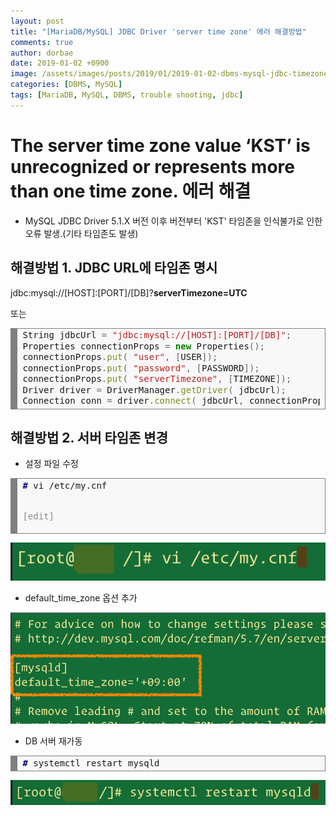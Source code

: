 ```yaml
---
layout: post
title: "[MariaDB/MySQL] JDBC Driver 'server time zone' 에러 해결방법"
comments: true
author: dorbae
date: 2019-01-02 +0900
image: /assets/images/posts/2019/01/2019-01-02-dbms-mysql-jdbc-timezone-troubleshooting_thumnail.png
categories: [DBMS, MySQL]
tags: [MariaDB, MySQL, DBMS, trouble shooting, jdbc]  
---  
```



# The server time zone value ‘KST’ is unrecognized or represents more than one time zone. 에러 해결

* MySQL JDBC Driver 5.1.X 버전 이후 버전부터 'KST' 타임존을 인식불가로 인한 오류 발생.(기타 타임존도 발생)

## 해결방법 1. JDBC URL에 타임존 명시
jdbc:mysql://[HOST]:[PORT]/[DB]?**serverTimezone=UTC**    

또는    

<div markdown="1" style="background: #f8f8f8; overflow:auto;width:auto;border:solid gray;border-width:.1em .1em .1em .8em;padding:.2em .6em;"><pre style="margin: 0; line-height: 125%">String jdbcUrl <span style="color: #666666">=</span> <span style="color: #BA2121">&quot;jdbc:mysql://[HOST]:[PORT]/[DB]&quot;</span><span style="color: #666666">;</span>
Properties connectionProps <span style="color: #666666">=</span> <span style="color: #008000; font-weight: bold">new</span> Properties<span style="color: #666666">();</span>
connectionProps<span style="color: #666666">.</span><span style="color: #7D9029">put</span><span style="color: #666666">(</span> <span style="color: #BA2121">&quot;user&quot;</span><span style="color: #666666">,</span> <span style="color: #666666">[</span>USER<span style="color: #666666">]);</span>
connectionProps<span style="color: #666666">.</span><span style="color: #7D9029">put</span><span style="color: #666666">(</span> <span style="color: #BA2121">&quot;password&quot;</span><span style="color: #666666">,</span> <span style="color: #666666">[</span>PASSWORD<span style="color: #666666">]);</span>
connectionProps<span style="color: #666666">.</span><span style="color: #7D9029">put</span><span style="color: #666666">(</span> <span style="color: #BA2121">&quot;serverTimezone&quot;</span><span style="color: #666666">,</span> <span style="color: #666666">[</span>TIMEZONE<span style="color: #666666">]);</span>
Driver driver <span style="color: #666666">=</span> DriverManager<span style="color: #666666">.</span><span style="color: #7D9029">getDriver</span><span style="color: #666666">(</span> jdbcUrl<span style="color: #666666">);</span>
Connection conn <span style="color: #666666">=</span> driver<span style="color: #666666">.</span><span style="color: #7D9029">connect</span><span style="color: #666666">(</span> jdbcUrl<span style="color: #666666">,</span> connectionProps<span style="color: #666666">);</span>
</pre></div>    




## 해결방법 2. 서버 타임존 변경  
* 설정 파일 수정    
<div style="background: #f8f8f8; overflow:auto;width:auto;border:solid gray;border-width:.1em .1em .1em .8em;padding:.2em .6em;"><pre style="margin: 0; line-height: 125%"><span style="color: #000080; font-weight: bold">#</span> vi /etc/my.cnf

<span style="color: #888888">[edit]</span>
</pre></div>    

![edit_config](/assets/images/posts/2019/01/2019-01-02-dbms-mysql-jdbc-timezone-troubleshooting_001.png)

  * default_time_zone 옵션 추가

  ![add_option](/assets/images/posts/2019/01/2019-01-02-dbms-mysql-jdbc-timezone-troubleshooting_002.png)
  
* DB 서버 재가동    
<div style="background: #f8f8f8; overflow:auto;width:auto;border:solid gray;border-width:.1em .1em .1em .8em;padding:.2em .6em;"><pre style="margin: 0; line-height: 125%"><span style="color: #000080; font-weight: bold">#</span> systemctl restart mysqld
</pre></div>  

![restart_server](/assets/images/posts/2019/01/2019-01-02-dbms-mysql-jdbc-timezone-troubleshooting_003.png)


